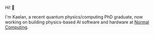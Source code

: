 Hi! :wave:

I'm Kaelan, a recent quantum physics/computing PhD graduate, now working on building physics-based AI software and hardware at [Normal Computing](https://github.com/normal-computing).
